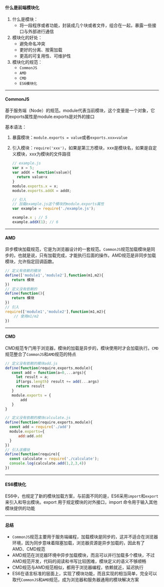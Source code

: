 #### 什么是前端模块化

1. 什么是模块：
   + 将一段程序或者功能，封装成几个块或者文件，组合在一起，暴露一些接口与外部进行通信
2. 模块化的好处：
   + 避免命名冲突
   + 更好的分离、按需加载
   + 更高的可复用性、可维护性
3. 模块化的规范：
   + `CommonJS`
   + `AMD`
   + `CMD`
   + `ES6模块化`

---

#### CommonJS

基于服务端（Node）的规范。module代表当前模块，这个变量是一个对象，它的exports属性是module.exports是对外的接口

基本语法：

1. 暴露模块：`module.exports = value`或者`exports.xxx=value`

2. 引入模块：`require('xxx')`，如果是第三方模块，xxx是模块名，如果是自定义模块，xxx为模块的文件路径

   ```javascript
   // example.js
   var x = 5;
   var addX = function(value){
     return value+x
   }       
   module.exports.x = x;
   module.exports.addX = addX;
   
   // 引入
   // 加载example.js这个模块的module.exports属性
   var example = require('./example.js');
   
   example.x ; // 5
   example.addX(1); // 6
   ```

---

#### AMD

异步模块加载规范，它是为浏览器设计的一套规范。`CommonJS`规范加载模块是同步的，也就是说，只有加载完成，才能执行后面的操作。AMD规范是非同步加载模块，允许指定回调函数。

```javascript
// 定义有依赖的模块
define(['module1','module2'],function(m1,m2){
   return 模块 
})
// 定义没有依赖的
define(function(){
   return 模块 
})
// 引入
require(['module1','module2'],function(m1,m2){
    // 使用m1/m2
})
```

---

#### CMD

CMD规范专门用于浏览器，模块的加载是异步的，模块使用时才会加载执行。`CMD`规范整合了`CommonJS`和`AMD`规范的特点

```javascript
// 定义没有依赖的模块add.js
define(function(require,exports,module){
   const add = function(a=0,...args){
     let result = a;
     if(args.length) result += add(...args)
     return result
   }  
   module.exports = {
       add
   }
}

// 定义没有依赖的模块calculate.js
define(function(require,exports,module){
  const add = require('./add')
  module.exports={
      add:add.add
  }
})
// 引入该模块
define(function(require){
  const calculate = require('./calculate');
  console.log(calculate.add(1,2,3,4))  
})
```

---

#### ES6模块化

ES6中，也规定了新的模块加载方案，与前面不同的是，ES6采用`import`和`export`来引入和导出模块。export 用于规定模块的对外接口，import 命令用于输入其他模块提供的功能

---

#### 总结

+ `CommonJS`规范主要用于服务端编程，加载模块是同步的，这并不适合在浏览器环境，因为同步意味着阻塞加载，浏览器资源是异步加载的，因此有了AMD、CMD规范
+ AMD规范在浏览器环境中异步加载模块，而且可以并行加载多个模块，不过AMD规范开发，代码的阅读和书写比较困难，模块定义的语义不够顺畅
+ CMD规范与AMD规范相似，都用于浏览器编程，依赖就近，延迟执行
+ ES6在语言标准的层面上，实现了模块功能，而且实现的相当简单，完全可以取代`CommonJS`和`AMD`规范，成为浏览器和服务器通用的模块解决方案